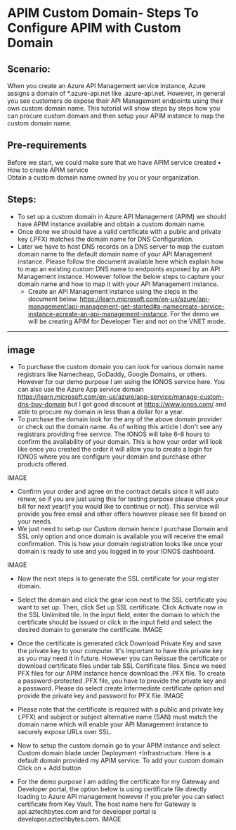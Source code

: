 # APIM Custom Domain- Steps To Configure APIM with Custom Domain

## Scenario:
When you create an Azure API Management service instance, Azure assigns a domain of *.azure-api.net like <apim-service-name>.azure-api.net. However, in general you see customers do expose their API Management endpoints using their own custom domain name. This tutorial will show steps by steps how you can procure custom domain and then setup your APIM instance to map the custom domain name.

## Pre-requirements

Before we start, we could make sure that we have APIM service created
	• How to create APIM service  
Obtain a custom domain name owned by you or your organization.

## Steps:
 
  - To set up a custom domain in Azure API Management (APIM) we should have APIM instance available and obtain a custom domain name.
  - Once done we should have a valid certificate with a public and private key (.PFX) matches the domain name for DNS Configuration. 
  - Later we have to host DNS records on a DNS server to map the custom domain name to the default domain name of your API Management instance. Please follow the document available here which explain how to map an existing custom DNS name to endpoints exposed by an API Management instance. However follow the below steps to capture your domain name and how to map it with your API Management instance. 
	- Create an API Management instance using the steps in the document below. 
  https://learn.microsoft.com/en-us/azure/api-management/api-management-get-started#a-namecreate-service-instance-acreate-an-api-management-instance. For the demo we will be creating APIM for Developer Tier and not on the VNET mode. 

-----
## image

- To purchase the custom domain you can look for various domain name registrars like Namecheap, GoDaddy, Google Domains, or others. However for our demo purpose I am using the IONOS service here. 
    You can also use the Azure App service domain https://learn.microsoft.com/en-us/azure/app-service/manage-custom-dns-buy-domain but I got good discount at https://www.ionos.com/ and able to procure my domain in less than a dollar for a year. 
- To purchase the domain look for the any of the above domain provider or check out the domain name. 
    As of writing this article I don't see any registrars providing free service. The IONOS will take 6-8 hours to confirm the availability of your domain. 
    This is how your order will look like once you created the order it will allow you to create a login for IONOS where you are configure your domain and purchase other products offered.

IMAGE

- Confirm your order and agree on the contract details since it will auto renew, so if you are just using this for testing purpose please check your bill for next year(if you would like to continue or not). 
    This service will provide you free email and other offers however please see fit based on your needs.
- We just need to setup our Custom domain hence I purchase Domain and SSL only option and once domain is available you will receive the email confirmation. This is how your domain registration looks like once your domain is ready to use and you logged in to your IONOS dashboard.
	
IMAGE

- Now the next steps is to generate the SSL certificate for your register domain.
- Select the domain and click the gear icon next to the SSL certificate you want to set up. Then, click Set up SSL certificate. Click Activate now in the SSL Unlimited tile. In the input field, enter the domain to which the certificate should be issued or click in the input field and select the desired domain to generate the certificate.
IMAGE

- Once the certificate is generated click Download Private Key and save the private key to your computer. 
   It's important to have this private key as you may need it in future. However you can Reissue the certificate or download certificate files under tab SSL Certificate files. 
   Since we need PFX files for our APIM instance hence download the .PFX file. 
   To create a password-protected .PFX file, you have to provide the private key and a password. Please do select create intermediate certificate option and provide the private key and password for PFX file.
IMAGE
- Please note that the certificate is required with a public and private key (.PFX) and subject or subject alternative name (SAN) must match the domain name which will enable your API Management instance to securely expose URLs over SSL.
- Now to setup the custom domain go to your APIM instance and select Custom domain blade under Deployment +Infrastructure. Here is a default domain provided my APIM service. To add your custom domain  Click on + Add button
- For the demo purpose I am adding the certificate for my Gateway and Developer portal, the option below is using certificate file directly loading to Azure API management however if you prefer you can select certificate from Key Vault. The host name here for Gateway is api.aztechbytes.com and for developer portal is developer.aztechbytes.com.
IMAGE
